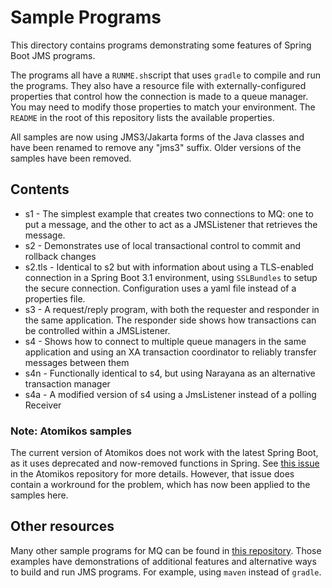 # Sample Programs
This directory contains programs demonstrating some features of Spring Boot JMS programs.

The programs all have a `RUNME.sh`script that uses `gradle` to compile and run the
programs. They also have a resource file with externally-configured properties that
control how the connection is made to a queue manager. You may need to modify those
properties to match your environment. The `README` in the root of this repository lists
the available properties.

All samples are now using JMS3/Jakarta forms of the Java classes and have been
renamed to remove any "jms3" suffix. Older versions of the samples have been removed.


## Contents
* s1 - The simplest example that creates two connections to MQ: one to put a message,
and the other to act as a JMSListener that retrieves the message.
* s2 - Demonstrates use of local transactional control to commit and rollback changes
* s2.tls - Identical to s2 but with information about using a TLS-enabled connection in
       a Spring Boot 3.1 environment, using `SSLBundles` to setup the secure connection.
       Configuration uses a yaml file instead of a properties file.
* s3 - A request/reply program, with both the requester and responder in the same application.
The responder side shows how transactions can be controlled within a JMSListener.
* s4 - Shows how to connect to multiple queue managers in the same application and using
an XA transaction coordinator to reliably transfer messages between them
* s4n - Functionally identical to s4, but using Narayana as an alternative transaction manager
* s4a - A modified version of s4 using a JmsListener instead of a polling Receiver

### Note: Atomikos samples
The current version of Atomikos does not work with the latest Spring Boot, as it uses deprecated and now-removed
functions in Spring. See [this issue](https://github.com/atomikos/transactions-essentials/issues/234) in the Atomikos
repository for more details. However, that issue does contain a workround for the problem, which has now been applied to
the samples here.

## Other resources
Many other sample programs for MQ can be found in [this repository](https://github.com/ibm-messaging/mq-dev-patterns).
Those examples have demonstrations of additional features and alternative ways to build and
run JMS programs. For example, using `maven` instead of `gradle`.
